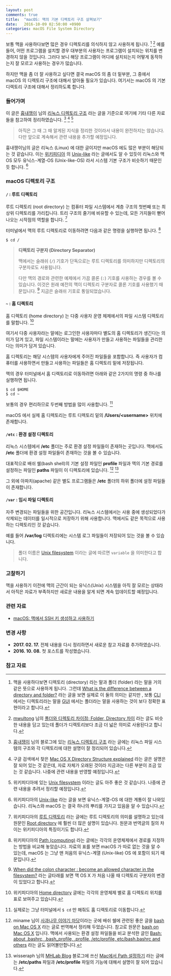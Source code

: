 ```yaml
---
layout: post
comments: true
title:  "macOS: 맥의 기본 디렉토리 구조 살펴보기"
date:   2016-10-09 02:50:00 +0900
categories: macOS File System Directory
---
```


보통 맥을 사용하다보면 많은 경우 디렉토리를 의식하지 않고 사용하게 됩니다. [^directory-folder] [^mwultong-folder-directory] 예를 들어, 어떤 프로그램을 설치할 경우 대부분의 사용자는 프로그램이 설치되는 위치를 변경하지 않을 것입니다. 그러다 보니 해당 프로그램이 어디에 설치되는지 어떻게 동작하는지 잘 모르고 사용하는 경우가 많습니다.  

하지만 맥을 좀 더 잘 사용하고 싶다면 결국 macOS 의 좀 더 밑부분, 그 중에서 macOS 의 디렉토리 구조에 대해서 알아둘 필요가 있습니다. 여기서는 macOS 의 기본 디렉토리 구조에 대해서 정리하도록 합니다. 

### 들어가며 

이 글은 [흉내쟁이](http://webdir.tistory.com) 님의 [리눅스 디렉토리 구조](http://webdir.tistory.com/101) 라는 글을 기준으로 여기에 기타 다른 자료들을 참고하여 정리하였습니다. [^webdir-101] [^osxdaily-directory] [^wikipedia-unix-filesystem]

> 아직은 그 때 그 때 알게된 지식을 정리한 것이라서 내용이 완전하지는 않습니다. 다만 앞으로 계속해서 관련 내용을 추가할 예정입니다.

흉내쟁이님의 글은 리눅스 (Linux) 에 대한 글이지만 macOS 에도 많은 부분이 해당되는 것 같습니다. 이는 [위키피디아](https://en.wikipedia.org/wiki/Main_Page) 의 [Unix-like](https://en.wikipedia.org/wiki/Unix-like) 라는 글에서도 알 수 있듯이 리눅스와 맥 OS 모두 유닉스-계열-OS (Unix-like-OS) 라서 시스템 기본 구조가 비슷하기 때문인 듯 합니다. [^wiki]

### macOS 디렉토리 구조

#### `/` : 루트 디렉토리

루트 디렉토리 (root directory) 는 컴퓨터 파일 시스템에서 계층 구조의 첫번째 또는 최상위 디렉토리를 가리킵니다. 트리 구조의 줄기에 비유할 수 있는데, 모든 가지들이 뻗어 나오는 시작점의 역할을 합니다. [^wikipedia-Root]  

터미널에서 맥의 루트 디렉토리로 이동하려면 다음과 같은 명령을 실행하면 됩니다. [^path]

```
$ cd /
```

> **디렉토리 구분자 (Directory Separator)**
> 
> 맥에서는 슬래쉬 (`/`) 기호가 단독으로는 루트 디렉토리를 의미하지만 디렉토리의 구분자로도 사용됩니다. 
> 
> 다만 맥의 경로와 관련한 예제에서 가끔 콜론 (`:`) 기호를 사용하는 경우를 볼 수 있습니다. 이것은 원래 예전의 맥이 디렉토리 구분자로 콜론 기호를 사용했기 때문입니다. [^stackexchange-173529] 지금은 슬래쉬 기호로 통일되었습니다.

#### `~` : 홈 디렉토리

홈 디렉토리 (home directory) 는 다중 사용자 운영 체제에서의 파일 시스템 디렉토리를 말합니다. [^wikipedia-home] 

여기서 다중 사용자라는 말에는 로그인한 사용자마다 별도의 홈 디렉토리가 생긴다는 의미가 담겨 있고, 파일 시스템이라는 말에는 사용자가 만들고 사용하는 파일들을 관리한다는 의미가 담겨 있습니다.

홈 디렉토리는 해당 시스템의 사용자에게 주어진 파일들을 포함합니다. 즉 사용자가 컴퓨터를 사용하면서 만들고 사용하는 파일들은 홈 디렉토리 밑에 저장됩니다.

맥의 경우 터미널에서 홈 디렉토리로 이동하려면 아래와 같은 2가지의 명령 중 하나를 실행하면 됩니다.

```
$ cd $HOME
$ cd ~
```

보통의 경우 편리하므로 두번째 방법을 많이 사용합니다. [^another-method]

macOS 에서 실제 홈 디렉토리는 루트 디렉토리 밑의 **/Users/\<**username**\>** 위치에 존재합니다.

#### `/etc` : 환경 설정 디렉토리

리눅스 시스템에서 **/etc** 폴더는 주로 환경 설정 파일들이 존재하는 곳입니다. 맥에서도 **/etc** 폴더에 환경 설정 파일들이 존재하는 것을 볼 수 있습니다.

대표적으로 배쉬 쉘(bash shell)의 기본 설정 파일인 **profile** 파일과 맥의 기본 경로를 설정하는 파일인 **paths** 파일이 이 디렉토리에 있습니다. [^appletree]  [^elfinlas]

그 외에 아파치(apache) 같은 별도 프로그램들은 **/etc** 폴더의 하위 폴더에 설정 파일들이 존재합니다.

#### `/var` : 임시 파일 디렉토리

자주 변경되는 파일들을 위한 공간입니다. 리눅스 시스템에서는 사용 중에 생성되었다가 삭제되는 데이터를 일시적으로 저장하기 위해 사용합니다. 맥에서도 같은 목적으로 사용하는 디렉토리인 것 같습니다.

예를 들어 **/var/log** 디렉토리에는 시스템 로그 파일들이 저장되어 있는 것을 볼 수 있습니다.

> 폴더 이름은 [Unix filesystem](https://en.wikipedia.org/wiki/Unix_filesystem#Conventional_directory_layout) 이라는 글에 따르면 `variable` 을 의미한다고 합니다. 

### 고찰하기

맥을 사용하기 이전에 맥의 근간이 되는 유닉스(Unix) 시스템을 아직 잘 모르는 상태라서  아직은 자료가 부족하지만 새로운 내용을 알게 되면 계속 업데이트할 예정입니다.

### 관련 자료

* [macOS: 맥에서 SSH 키 생성하고 사용하기](http://xho95.github.io/macos/security/openssh/ssh/gitlab/2017/02/21/Using-SSH-on-Mac.html)

### 변경 사항

* **2017. 02. 17.** 전체 내용을 다시 정리하면서 새로운 참고 자료를 추가하였습니다.
* **2016. 10. 08.** 첫 포스트를 작성했습니다.

### 참고 자료

[^directory-folder]: 맥을 사용하다보면 디렉토리 (directory) 라는 말과 폴더 (folder) 라는 말을 거의 같은 뜻으로 사용하게 됩니다. 그런데 [What is the difference between a directory and folder?](http://www.computerhope.com/issues/ch001320.htm) 라는 글을 보면 실제로 이 둘의 의미는 같지만 , 보통 [CLI](https://en.wikipedia.org/wiki/Command-line_interface) 에서는 디렉토리라는 말을 [GUI](https://en.wikipedia.org/wiki/Graphical_user_interface) 에서는 폴더라는 말을 사용하는 것이 보다 정확한 표현이라고 합니다.

[^mwultong-folder-directory]: [mwultong](http://mwultong.blogspot.com) 님의 [폴더와 디렉토리 차이점; Folder, Directory 차이](http://mwultong.blogspot.com/2007/07/folder-directory.html) 라는 글도 비슷한 내용을 담고 있는데 폴더가 디렉토리보다 조금 더 넓은 의미로 사용된다고 합니다.

[^webdir-101]: [흉내쟁이](http://webdir.tistory.com) 님의 블로그에 있는 [리눅스 디렉토리 구조](http://webdir.tistory.com/101) 라는 글에는 리눅스 파일 시스템의 구조와 각 디렉토리에 대한 설명이 잘 정리되어 있습니다.

[^osxdaily-directory]: 구글 검색에서 찾은 [Mac OS X Directory Structure explained](http://osxdaily.com/2007/03/30/mac-os-x-directory-structure-explained/) 라는 글은 설명은 잘 되어 있는 것 같은데, 자료 자체가 오래된 것이라 지금과는 다른 부분이 조금 있는 것 같습니다. 나중에 관련 내용을 반영할 예정입니다.

[^wikipedia-unix-filesystem]: 위키피디아에 있는 [Unix filesystem](https://en.wikipedia.org/wiki/Unix_filesystem#Conventional_directory_layout) 이라는 글도 아주 좋은 것 같습니다. 나중에 관련 내용을 추려서 정리할 예정입니다.

[^wiki]: 위키피디아의 [Unix-like](https://en.wikipedia.org/wiki/Unix-like) 라는 글을 보면 유닉스-계열-OS 에 대한 계통이 잘 나와있습니다. 리눅스와 macOS 는 결국 하나의 뿌리를 가지고 있음을 알 수 있습니다.

[^wikipedia-Root]: 위키피디아의 [루트 디렉토리](https://ko.wikipedia.org/wiki/루트_디렉토리) 라는 글에는 루트 디렉토리의 의미를 설명하고 있는데 원문인 [Root directory](https://en.wikipedia.org/wiki/Root_directory) 에 훨씬 더 많은 설명이 있습니다. 원문과 번역글의 질의 차이는 위키피디아의 특징이기도 합니다.

[^path]: 위키피디아의 [Path (computing)](https://en.wikipedia.org/wiki/Path_(computing)) 라는 글에는 각각의 운영체제에서 경로를 지정하는 방법을 비교해 놓았습니다. 자료의 표를 보면 macOS 가 따로 없는 것을 알 수 있는데, macOS 는 그냥 맨 처음의 유닉스-계열 (Unix-like) OS 에 포함이 되기 때문입니다.

[^stackexchange-173529]: [When did the colon character : become an allowed character in the filesystem?](http://apple.stackexchange.com/questions/173529/when-did-the-colon-character-become-an-allowed-character-in-the-filesystem) 라는 글타래를 보면 맥 OS X 가 처음 나올 때 디렉토리 구분자의 변경이 있었다고 합니다.

[^wikipedia-home]: 위키피디아의 [Home directory](https://en.wikipedia.org/wiki/Home_directory) 글에는 각각의 운영체제 별로 홈 디렉토리 위치를 표로 보여주고 있습니다.

[^another-method]: 실제로는 그냥 터미널에서 `$ cd` 만 해줘도 홈 디렉토리로 이동합니다.

[^appletree]: miname 님이 [사과나무 이야기 마당](http://appletree.or.kr/forum/index.php)이라는 곳에 배쉬 쉘에 관련된 좋은 글을 [bash on Mac OS X](http://appletree.or.kr/forum/viewtopic.php?id=13) 라는 글로 번역해서 정리해 두었습니다. 참고로 원문은 [bash on Mac OS X](http://www.macdevcenter.com/pub/a/mac/2004/02/24/bash.html) 입니다. 맥에서 사용되는 환경 설정 파일들을 비교 분석한 글인 [Bash: about .bashrc, .bash_profile, .profile, /etc/profile, etc/bash.bashrc and others](http://stefaanlippens.net/bashrc_and_others/) 라는 글도 읽어볼만합니다.

[^elfinlas]: wisseraph 님의 [MHLab Blog](http://elfinlas.tistory.com) 블로그에 쓰신 [Mac에서 Path 설정하기](http://elfinlas.tistory.com/266) 라는 글에는 **/etc/paths** 파일과 **/etc/profile** 파일의 기능에 대해서 설명이 잘 되어 있습니다.
